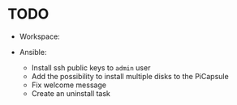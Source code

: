 # TODO

- Workspace:

- Ansible:
  - Install ssh public keys to `admin` user
  - Add the possibility to install multiple disks to the PiCapsule
  - Fix welcome message
  - Create an uninstall task
